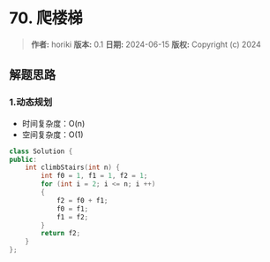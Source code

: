 # 70. 爬楼梯

> **作者:** horiki
> **版本:** 0.1
> **日期:** 2024-06-15
> **版权:** Copyright (c) 2024

## 解题思路
### 1.动态规划

- 时间复杂度：O(n)
- 空间复杂度：O(1)

```C++
class Solution {
public:
    int climbStairs(int n) {
        int f0 = 1, f1 = 1, f2 = 1;
        for (int i = 2; i <= n; i ++)
        {
            f2 = f0 + f1;
            f0 = f1;
            f1 = f2;
        }
        return f2;
    }
};
```
